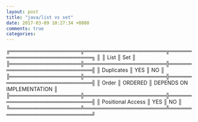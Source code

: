```yaml
---
layout: post
title: "java/list vs set"
date: 2017-03-09 10:27:34 +0800
comments: true
categories: 
---
```


╔═══════════════════╦══════════════════════╦═════════════════════════════╗
║                   ║         List         ║            Set              ║
╠═══════════════════╬══════════════════════╬═════════════════════════════╣
║     Duplicates    ║          YES         ║            NO               ║
╠═══════════════════╬══════════════════════╬═════════════════════════════╣
║       Order       ║       ORDERED        ║  DEPENDS ON IMPLEMENTATION  ║
╠═══════════════════╬══════════════════════╬═════════════════════════════╣
║ Positional Access ║         YES          ║            NO               ║ 
╚═══════════════════╩══════════════════════╩═════════════════════════════╝